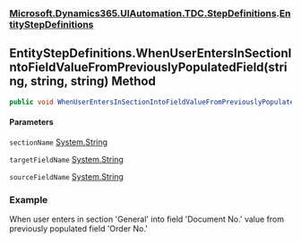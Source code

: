 ### [Microsoft.Dynamics365.UIAutomation.TDC.StepDefinitions](Microsoft.Dynamics365.UIAutomation.TDC.StepDefinitions.md 'Microsoft.Dynamics365.UIAutomation.TDC.StepDefinitions').[EntityStepDefinitions](EntityStepDefinitions.md 'Microsoft.Dynamics365.UIAutomation.TDC.StepDefinitions.EntityStepDefinitions')

## EntityStepDefinitions.WhenUserEntersInSectionIntoFieldValueFromPreviouslyPopulatedField(string, string, string) Method

```csharp
public void WhenUserEntersInSectionIntoFieldValueFromPreviouslyPopulatedField(string sectionName, string targetFieldName, string sourceFieldName);
```
#### Parameters

<a name='Microsoft.Dynamics365.UIAutomation.TDC.StepDefinitions.EntityStepDefinitions.WhenUserEntersInSectionIntoFieldValueFromPreviouslyPopulatedField(string,string,string).sectionName'></a>

`sectionName` [System.String](https://docs.microsoft.com/en-us/dotnet/api/System.String 'System.String')

<a name='Microsoft.Dynamics365.UIAutomation.TDC.StepDefinitions.EntityStepDefinitions.WhenUserEntersInSectionIntoFieldValueFromPreviouslyPopulatedField(string,string,string).targetFieldName'></a>

`targetFieldName` [System.String](https://docs.microsoft.com/en-us/dotnet/api/System.String 'System.String')

<a name='Microsoft.Dynamics365.UIAutomation.TDC.StepDefinitions.EntityStepDefinitions.WhenUserEntersInSectionIntoFieldValueFromPreviouslyPopulatedField(string,string,string).sourceFieldName'></a>

`sourceFieldName` [System.String](https://docs.microsoft.com/en-us/dotnet/api/System.String 'System.String')

### Example
When user enters in section 'General' into field 'Document No.' value from previously populated field 'Order No.'